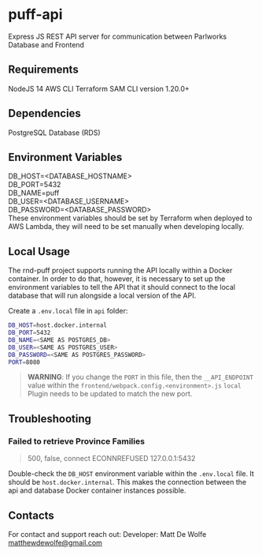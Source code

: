 # puff-api

Express JS REST API server for communication between Parlworks Database and Frontend

## Requirements

NodeJS 14
AWS CLI
Terraform
SAM CLI version 1.20.0+

## Dependencies

PostgreSQL Database (RDS)

## Environment Variables

DB_HOST=<DATABASE_HOSTNAME>  
DB_PORT=5432  
DB_NAME=puff  
DB_USER=<DATABASE_USERNAME>  
DB_PASSWORD=<DATABASE_PASSWORD>  
These environment variables should be set by Terraform when deployed to AWS Lambda, they will need to be set manually when developing locally.

## Local Usage

The rnd-puff project supports running the API locally within a Docker container. In order to do that, however, it is necessary to set up the environment variables to tell the API that it should connect to the local database that will run alongside a local version of the API.

Create a `.env.local` file in `api` folder:
```bash
DB_HOST=host.docker.internal
DB_PORT=5432
DB_NAME=<SAME AS POSTGRES_DB>
DB_USER=<SAME AS POSTGRES_USER>
DB_PASSWORD=<SAME AS POSTGRES_PASSWORD>
PORT=8080
```

> **WARNING**: If you change the `PORT` in this file, then the `__API_ENDPOINT` value within the `frontend/webpack.config.<environment>.js` `local` Plugin needs
> to be updated to match the new port.

## Troubleshooting

### Failed to retrieve Province Families

> 500, false, connect ECONNREFUSED 127.0.0.1:5432

Double-check the `DB_HOST` environment variable within the `.env.local` file. It should be `host.docker.internal`. This makes the connection between the api and database Docker container instances possible.

## Contacts

For contact and support reach out:
Developer: Matt De Wolfe <matthewdewolfe@gmail.com>  
